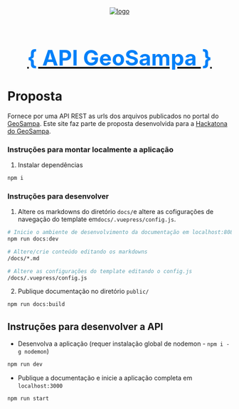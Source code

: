 <div align="center">
	<a href="https://api-geosampa.herokuapp.com/">
		<img src="https://s3-sa-east-1.amazonaws.com/api-geosampa/assets/apigeosampa.svg" alt="logo" style="max-width:200px;"/>
		<h2 style="color:#0280F9; font-size: 3rem">{ API GeoSampa } </h2>
	</a>
</div>

# Proposta
Fornece por uma API REST as urls dos arquivos publicados no portal do [GeoSampa](http://geosampa.prefeitura.sp.gov.br/).
Este site faz parte de proposta desenvolvida para a [Hackatona do GeoSampa](https://mundogeoconnect.com/2019/geosampa/).

### Instruções para montar localmente a aplicação
1. Instalar dependências
```bash
npm i
```

### Instruções para desenvolver 

1. Altere os markdowns do diretório `docs/`e altere as cofigurações de navegação do template em`docs/.vuepress/config.js`. 
```bash
# Inicie o ambiente de desenvolvimento da documentação em localhost:8080
npm run docs:dev

# Altere/crie conteúdo editando os markdowns
/docs/*.md

# Altere as configurações do template editando o config.js
/docs/.vuepress/config.js

```
2. Publique documentação no diretório `public/`

```bash
npm run docs:build
```

## Instruções para desenvolver a API

* Desenvolva a aplicação (requer instalação global de nodemon - `npm i -g nodemon`)
```bash
npm run dev
```

* Publique a documentação e inicie a aplicação completa em `localhost:3000`
```bash
npm run start
```
